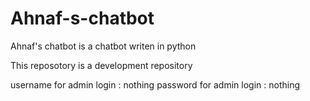 # Ahnaf-s-chatbot
Ahnaf's chatbot is a chatbot writen in python

This reposotory is a development repository

username for admin login : nothing
password for admin login : nothing